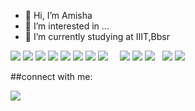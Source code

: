 - 👋 Hi, I’m Amisha
- 👀 I’m interested in ...
- 🌱 I’m currently studying at IIIT,Bbsr

<p align="left">

  <img src="https://camo.githubusercontent.com/04a68d28c34b095402af3f66b15a65b9802c0d7ffdfa813635f65a9dbb18c16e/68747470733a2f2f696d672e69636f6e73382e636f6d2f636f6c6f722f34382f3030303030302f632d706c75732d706c75732d6c6f676f2e706e67"/>
  <img src="https://img.icons8.com/color/48/000000/c-programming.png"/>
  <img src="https://camo.githubusercontent.com/a5c57e2e4a604ee232a8723fbe82c39173085ccf97ab18d25207947889653a67/68747470733a2f2f696d672e69636f6e73382e636f6d2f636f6c6f722f34382f3030303030302f6a6176612d636f666665652d6375702d6c6f676f2d2d76322e706e67"/>
  <img src="https://camo.githubusercontent.com/bf002006601b95151d8e6a149769e596fc83372e2f43f79d5548cc83817c1735/68747470733a2f2f696d672e69636f6e73382e636f6d2f636f6c6f722f35302f3030303030302f68746d6c2d352d2d76312e706e67"/>
  <img src="https://camo.githubusercontent.com/dc75aee770dff630309493116eeebd6a39c7042e4e94780a5e6c8f107bebe76f/68747470733a2f2f696d672e69636f6e73382e636f6d2f636f6c6f722f34382f3030303030302f637373332e706e67"/>
  <img src="https://camo.githubusercontent.com/ef7059ae5eb8332e7b9c8082774086075ca750dab70832c176550d7b6c311fb2/68747470733a2f2f696d672e69636f6e73382e636f6d2f636f6c6f722f34382f756e646566696e65642f626f6f7473747261702e706e67"/>
  
  <img src="https://img.icons8.com/color/48/000000/javascript--v1.png"/>
  
  <img src="https://camo.githubusercontent.com/c53e01bba2d0abbd5b73019fca355bb2560f4cd1a567ce239dbb53ba3f129515/68747470733a2f2f696d672e69636f6e73382e636f6d2f636f6c6f722f34382f3030303030302f6669676d612d2d76312e706e67"/>

  
  <img src=""/>
  <img src=""/>
  <img src=""/>
  <img src=""/>


  
  

  <img src="[https://img.icons8.com/ios/50/000000/java-coffee-cup-logo--v1.png](https://camo.githubusercontent.com/a5c57e2e4a604ee232a8723fbe82c39173085ccf97ab18d25207947889653a67/68747470733a2f2f696d672e69636f6e73382e636f6d2f636f6c6f722f34382f3030303030302f6a6176612d636f666665652d6375702d6c6f676f2d2d76322e706e67)"/>
  <img src="https://camo.githubusercontent.com/6af5bf5815c2ae700bf9db9c2a07b00fd215aa765c3f705454bf7614500b5717/68747470733a2f2f696d672e69636f6e73382e636f6d2f636f6c6f722f34382f756e646566696e65642f72656163742d6e61746976652e706e67"/>
  <img src="https://camo.githubusercontent.com/0c9a930bd32192f585b6b9ad5fcb75409d39f8a0613115caed636d6882263718/68747470733a2f2f696d672e69636f6e73382e636f6d2f666c75656e63792f34382f3030303030302f6769746875622e706e67"/>
   <img src=""/>
    <img src=""/>
  <img src="https://camo.githubusercontent.com/03899ca15bc7682cad570e2638be85926777122dce4b90151d5efc897660d5cd/68747470733a2f2f696d672e69636f6e73382e636f6d2f636f6c6f722f34382f3030303030302f6e6f64656a732e706e67"/>
  <img src="https://camo.githubusercontent.com/9bbd13a20bb8651d8c54267857569bd9562da9a851ebae27a1eba70a1fc47535/68747470733a2f2f696d672e69636f6e73382e636f6d2f636f6c6f722f34382f3030303030302f6d7973716c2d6c6f676f2e706e67"/>
  <img src=""/>
  
  
 </p>
  
  ##connect with me:
  <p allign="left">
    <a href ="https://www.linkedin.com/in/amisha-panda-5922891b3/">
      <img src="https://img.icons8.com/fluent/48/000000/linkedin.png"/></a>
  </p>
<!---
AmishaGuddi/AmishaGuddi is a ✨ special ✨ repository because its `README.md` (this file) appears on your GitHub profile.
You can click the Preview link to take a look at your changes.
--->
